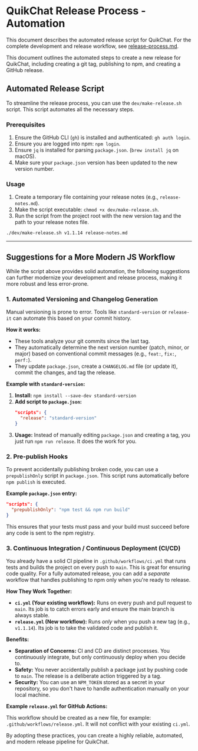 # QuikChat Release Process - Automation

This document describes the automated release script for QuikChat. For the complete development and release workflow, see [release-process.md](./release-process.md).

This document outlines the automated steps to create a new release for QuikChat, including creating a git tag, publishing to npm, and creating a GitHub release.

## Automated Release Script

To streamline the release process, you can use the `dev/make-release.sh` script. This script automates all the necessary steps.

### Prerequisites

1.  Ensure the GitHub CLI (`gh`) is installed and authenticated: `gh auth login`.
2.  Ensure you are logged into npm: `npm login`.
3.  Ensure `jq` is installed for parsing `package.json`. (`brew install jq` on macOS).
4.  Make sure your `package.json` version has been updated to the new version number.

### Usage

1.  Create a temporary file containing your release notes (e.g., `release-notes.md`).
2.  Make the script executable: `chmod +x dev/make-release.sh`.
3.  Run the script from the project root with the new version tag and the path to your release notes file.

```bash
./dev/make-release.sh v1.1.14 release-notes.md
```

---

## Suggestions for a More Modern JS Workflow

While the script above provides solid automation, the following suggestions can further modernize your development and release process, making it more robust and less error-prone.

### 1. Automated Versioning and Changelog Generation

Manual versioning is prone to error. Tools like `standard-version` or `release-it` can automate this based on your commit history.

**How it works:**
-   These tools analyze your git commits since the last tag.
-   They automatically determine the next version number (patch, minor, or major) based on conventional commit messages (e.g., `feat:`, `fix:`, `perf:`).
-   They update `package.json`, create a `CHANGELOG.md` file (or update it), commit the changes, and tag the release.

**Example with `standard-version`:**
1.  **Install:** `npm install --save-dev standard-version`
2.  **Add script to `package.json`:**
    ```json
    "scripts": {
      "release": "standard-version"
    }
    ```
3.  **Usage:** Instead of manually editing `package.json` and creating a tag, you just run `npm run release`. It does the work for you.

### 2. Pre-publish Hooks

To prevent accidentally publishing broken code, you can use a `prepublishOnly` script in `package.json`. This script runs automatically before `npm publish` is executed.

**Example `package.json` entry:**
```json
"scripts": {
  "prepublishOnly": "npm test && npm run build"
}
```
This ensures that your tests must pass and your build must succeed before any code is sent to the npm registry.

### 3. Continuous Integration / Continuous Deployment (CI/CD)

You already have a solid CI pipeline in `.github/workflows/ci.yml` that runs tests and builds the project on every push to `main`. This is great for ensuring code quality. For a fully automated release, you can add a *separate* workflow that handles publishing to npm only when you're ready to release.

**How They Work Together:**
-   **`ci.yml` (Your existing workflow):** Runs on every push and pull request to `main`. Its job is to catch errors early and ensure the main branch is always stable.
-   **`release.yml` (New workflow):** Runs *only* when you push a new tag (e.g., `v1.1.14`). Its job is to take the validated code and publish it.

**Benefits:**
-   **Separation of Concerns:** CI and CD are distinct processes. You continuously integrate, but only continuously deploy when you decide to.
-   **Safety:** You never accidentally publish a package just by pushing code to `main`. The release is a deliberate action triggered by a tag.
-   **Security:** You can use an `NPM_TOKEN` stored as a secret in your repository, so you don't have to handle authentication manually on your local machine.

**Example `release.yml` for GitHub Actions:**

This workflow should be created as a new file, for example: `.github/workflows/release.yml`. It will not conflict with your existing `ci.yml`.

By adopting these practices, you can create a highly reliable, automated, and modern release pipeline for QuikChat. 